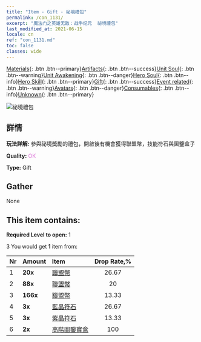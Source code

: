 ```yaml
---
title: "Item - Gift - 祕境禮包"
permalink: /con_1131/
excerpt: "魔法门之英雄无敌：战争纪元  祕境禮包"
last_modified_at: 2021-06-15
locale: cn
ref: "con_1131.md"
toc: false
classes: wide
---
```

 [Materials](/ItemsCN/){: .btn .btn--primary}[Artifacts](/ItemsCN/Artifacts/){: .btn .btn--success}[Unit Soul](/ItemsCN/UnitSoul/){: .btn .btn--warning}[Unit Awakening](/ItemsCN/UnitAwakening/){: .btn .btn--danger}[Hero Soul](/ItemsCN/HeroSoul/){: .btn .btn--info}[Hero Skill](/ItemsCN/HeroSkill/){: .btn .btn--primary}[Gift](/ItemsCN/Gift/){: .btn .btn--success}[Event related](/ItemsCN/Events/){: .btn .btn--warning}[Avatars](/ItemsCN/Avatars/){: .btn .btn--danger}[Consumables](/ItemsCN/Consumables/){: .btn .btn--info}[Unknown](/ItemsCN/Unknown/){: .btn .btn--primary}

 ![祕境禮包](/images/t/i_907002.png)

## 詳情
 **玩法詳解:** 參與祕境獎勵的禮包，開啟後有機會獲得聯盟幣，技能符石與圖鑒盒子

 **Quality:** <span style="color: #DA70D6">OK</span>

 **Type:** Gift

## Gather

  None

## This item contains:

 **Required Level to open:** 1

 3 You would get **1** item  from:

  | Nr | Amount |     Item    | Drop Rate,% |
  |:---|:-------|:------------|:---------:|
  | 1 |  **20x** | [聯盟幣](/cn/Items/con_896/) | 26.67 | 
  | 2 |  **88x** | [聯盟幣](/cn/Items/con_896/) | 20 | 
  | 3 |  **166x** | [聯盟幣](/cn/Items/con_896/) | 13.33 | 
  | 4 |  **3x** | [藍晶符石](/cn/Items/con_716/) | 26.67 | 
  | 5 |  **3x** | [紫晶符石](/cn/Items/con_720/) | 13.33 | 
  | 6 |  **2x** | [高階圖鑒寶盒](/cn/Items/con_760/) | 100 | 
